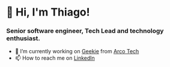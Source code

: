 # 🚀 Hi, I'm Thiago!

### Senior software engineer, Tech Lead and technology enthusiast.

- 🔭 I’m currently working on [Geekie](https://www.geekie.com.br/) from [Arco Tech](https://www.arcoeducacao.com.br/)
- 📫 How to reach me on [LinkedIn](https://www.linkedin.com/in/thiagomurtinho/)
<!--
- ⚡ I’m currently sharing my opinions on [Thiago Report](https://thiago.report) (on construction)
-->

<!--
**thiagomurtinho/thiagomurtinho** is a ✨ _special_ ✨ repository because its `README.md` (this file) appears on your GitHub profile.

Here are some ideas to get you started:

- 🔭 I’m currently working on ...
- 🌱 I’m currently learning ...
- 👯 I’m looking to collaborate on ...
- 🤔 I’m looking for help with ...
- 💬 Ask me about ...
- 📫 How to reach me: ...
- 😄 Pronouns: ...
- ⚡ Fun fact: ...
-->

